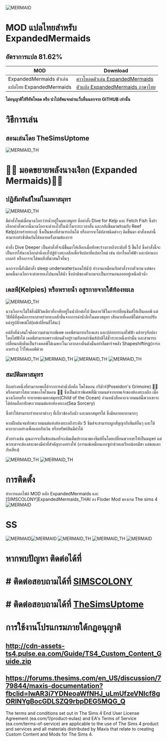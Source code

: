 ![MERMAID](https://thumbs.modthesims2.com/img/5/4/4/3/6/6/8/MTS_SpinningPlumbobs-1863822-TitleCardoption1.png)
# MOD แปลไทยสำหรับ ExpandedMermaids 
## อัตราการแปล 81.62% 

| MOD   | Download |
| ------------- | ------------- |
|ExpandedMermaids ตัวเล่น|[ดาวโหลดตัวเล่น ExpandedMermaids](https://modthesims.info/d/630179/expanded-mermaids.html)|
|แปลไทย ExpandedMermaids|[ตัวแปล ExpandedMermaids ภาษาไทย](https://github.com/simscolony/ExpandedMermaids_Traditional_THAI/raw/main/%5BSIMSCOLONY%5DExpandedMermaids_THAI_V01.package)|

**ไม่อนุญาติให้รีอัพโหลด หรือ นำไปอัพแจกผ่านเว็บอื่นนอกจาก GITHUB เท่านั้น**


# วิธีการเล่น
## สอนเล่นโดย TheSimsUptome 
![MERMAID_TH](https://simscolony.github.io/ExpandedMermaids_Traditional_THAI/Mermaid/1.jpg)

# :mermaid: มอดขยายพลังนางเงือก (Expanded Mermaids):merman:
## ปฏิสัมพันธ์ใหม่ในมหาสมุทร
![MERMAID_TH](https://simscolony.github.io/ExpandedMermaids_Traditional_THAI/Mermaid/2.jpg)

มีคำสั่งใหม่เมื่อนางเงือกว่ายน้ำอยู่ในมหาสมุทร คือคำสั่ง Dive for Kelp และ Fetch Fish ซึ่งถ้าเลือกคำสั่งพวกนี้นางเงือกจะดำลงไปในน้ำในระยะเวลาสั้น และกลับขึ้นมาพร้อมกับ Reef Kelp(สาหร่ายทะเล) ซึ่งเป็นของที่สามารถกินได้ หรืออาจจะได้ปลาชนิดต่างๆ ติดขึ้นมา คำสั่งเหล่านี้สามารถทำซ้ำติดกันได้หลายครั้งตามต้องการ

คำสั่ง Dive Deeper เป็นคำสั่งที่จะมีขึ้นมาให้เลือกเมื่อทักษะร่างกายถึงระดับที่ 5 ขึ้นไป ซึ่งคำสั่งนี้จะเป็นการให้นางเงือกดำดิ่งลงไปสู่ห้วงทะเลลึกเพื่อจับปลาที่แปลกใหม่ เช่น ปลาไหลไฟฟ้า และปลาแองเกลอร์  หรืออาจจะได้พบสิ่งที่น่าสนใจอื่นๆ

นอกจากนี้ยังมีคำสั่ง sleep underwater(นอนใต้น้ำ) ทำงานเหมือนกับคำสั่งจากตัวเกม แต่ของมอดนี้นางเงือกจะดำหายลงไปนอนใต้น้ำ ซึ่งปกติของตัวเกมจะเป็นการนอนลอยอยู่เหนือผิวน้ำ

## เคลพี(Kelpies) หรือพรายน้ำ อสูรกายจากใต้ท้องทะเล
![MERMAID_TH](https://simscolony.github.io/ExpandedMermaids_Traditional_THAI/Mermaid/3.jpg)

นางเงือกจะไม่ใช่สิ่งมีชีวิตเดียวที่อาศัยอยู่ในน้ำอีกต่อไป
มีหลายวิธีในการเปลี่ยนซิมส์ให้เป็นเคลพี แต่วิธีที่ดีที่สุดคือการหาสาหร่ายทะเลสักชิ้นจากการดำน้ำลึกในมหาสมุทร เสียดายที่เคลพีไม่สามารถปรับแต่งรูปลักษณ์ได้(แต่เปลี่ยนสีได้นะ) 

แต่สิ่งที่น่าสนใจคือความสามารถพิเศษ เคลพีสามารถเรืองแสง และปล่อยกระแสไฟฟ้า คล้ายๆกับปลาไหลไฟฟ้าได้
เคลพีสามารถพรางซ่อนตัวอยู่รวมกับเหล่าซิมส์ปกติได้ชั่วระยะหนึ่งเท่านั้น และสามารถเปลี่ยนกลับคืนเป็นร่างเคลพีได้เฉพาะในเวลากลางคืนดังนั้นอย่าลืมชาร์จพลัง Shapeshifting(การกลายร่าง) ไว้ให้เคลพีด้วย 

![MERMAID_TH](https://simscolony.github.io/ExpandedMermaids_Traditional_THAI/Mermaid/4.jpg)
![MERMAID_TH](https://simscolony.github.io/ExpandedMermaids_Traditional_THAI/Mermaid/5.jpg)
![MERMAID_TH](https://simscolony.github.io/ExpandedMermaids_Traditional_THAI/Mermaid/6.jpg)
![MERMAID_TH](https://simscolony.github.io/ExpandedMermaids_Traditional_THAI/Mermaid/7.jpg)


## สมบัติมหาสมุทร
อีกอย่างหนึ่งที่สามารถพบได้จากการดำน้ำลึกคือ โพไซดอน กรีมัวร์(Poseidon's Grimoire) :merman: หรือตามราไสยเวทของโพไซดอน :merman: ซึ่งเป็นตำราพิเศษที่มีเวทมนต์จากเทพเจ้าของท้องทะเลลึก เมื่อนางเงือกหรือ ทายาทของมหาสมุทร(Child of the Ocean) อ่านหนังสือคาถาเวทมนต์นี้พวกเขาจะได้ปลดล็อกทักษะเวทมนต์แห่งท้องทะเล(Sea Sorcery) 

ซึ่งทำให้สามารถร่ายคาถาต่างๆ ที่เกี่ยวข้องกับน้ำ และมหาสมุทรได้ ซึ่งมีหลายคาถามากๆ

หากฝึกฝนจนทักษะเวทมนต์แห่งท้องทะเลถึงระดับ 5 ซิมส์จะสามารถผูกสัญญากับซิมส์อื่นๆ และใช้คาถาบางอย่างเพื่อแลกกับเงิน หรือทรัพย์สินมีค่าได้ 

ตัวอย่างเช่น คุณอาจจะยื่นข้อเสนอที่จะเติมเต็มปราถนาของซิมส์อื่นโดยเปลี่ยนพวกเขาให้เป็นมนุษย์ แต่พวกเขาจะต้องสละของมีค่าที่สำคัญบางอย่างให้ (อารมณ์เหมือนเออซูล่าช่วยเอเรียลน้อยมีขา แต่ขอแลกกับเสียง)

![MERMAID_TH](https://simscolony.github.io/ExpandedMermaids_Traditional_THAI/Mermaid/8.jpg)
![MERMAID_TH](https://simscolony.github.io/ExpandedMermaids_Traditional_THAI/Mermaid/9.jpg)



# การติดตั้ง
ทำการแตกไฟล์ MOD หลัก  ExpandedMermaids และ [SIMSCOLONY]ExpandedMermaids_THAI ลง Floder Mod ของเกม The sims 4
![MERMAID](https://i.imgur.com/VYgAuGj.jpg)

# SS
![MERMAID](https://i.imgur.com/jpYUAK0.png)![MERMAID](https://i.imgur.com/JZoAMw2.png)
![MERMAID_TH](https://simscolony.github.io/ExpandedMermaids_Traditional_THAI/Mermaid/10.png)
![MERMAID_TH](https://simscolony.github.io/ExpandedMermaids_Traditional_THAI/Mermaid/11.png)
![MERMAID](https://thumbs.modthesims2.com/img/5/4/4/3/6/6/8/MTS_SpinningPlumbobs-1933910-06-06-20_1-06-45PM.png)

# หากพบปัญหา ติดต่อได้ที่
# # ติดต่อสอบถามได้ที่ [SIMSCOLONY](https://www.facebook.com/SimsColony/)
# # ติดต่อสอบถามได้ที่ [TheSimsUptome](https://www.facebook.com/TheSimsUptome/)


# การใช้งานโปรแกรมภายใต้กฏอนุญาติ 
## http://cdn-assets-ts4.pulse.ea.com/Guide/TS4_Custom_Content_Guide.zip
## https://forums.thesims.com/en_US/discussion/779844/maxis-documentation?fbclid=IwAR3i7YDNeoaWfNHJ_uLmUfzeVNIcf8gORINYgBocGDLSZQ9rbpDEG5MQG_Q

The terms and conditions set out in The Sims 4 End User License Agreement (ea.com/1/product-eulas) and EA's Terms of Service (ea.com/terms-of-service) are applicable to the use of The Sims 4 product and services and all materials distributed by Maxis that relate to creating Custom Content and Mods for The Sims 4.
